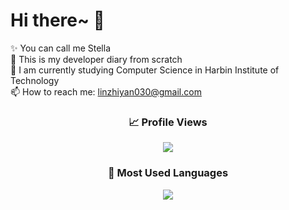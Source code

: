# Hi there~ 👋

✨ You can call me Stella </br>
📖 This is my developer diary from scratch </br>
🙋 I am currently studying Computer Science in Harbin Institute of Technology </br>
📫 How to reach me: linzhiyan030@gmail.com </br>

<h3 align="center"> 📈 Profile Views </h3>
<p align="center">
  <img src="https://profile-counter.glitch.me/StellaLin030/count.svg" />
</p>

<h3 align="center"> 💜 Most Used Languages </h3>
<p align="center">
  <img src="https://github-readme-stats.vercel.app/api/top-langs/?username=StellaLin030&theme=tokyonight&layout=compact" />
</p>

<!--
**StellaLin030/StellaLin030** is a ✨ _special_ ✨ repository because its `README.md` (this file) appears on your GitHub profile.

Here are some ideas to get you started:

- 🔭 I’m currently working on ...
- 🌱 I’m currently learning ...
- 👯 I’m looking to collaborate on ...
- 🤔 I’m looking for help with ...
- 💬 Ask me about ...
- 📫 How to reach me: ...
- 😄 Pronouns: ...
- ⚡ Fun fact: ...
-->
